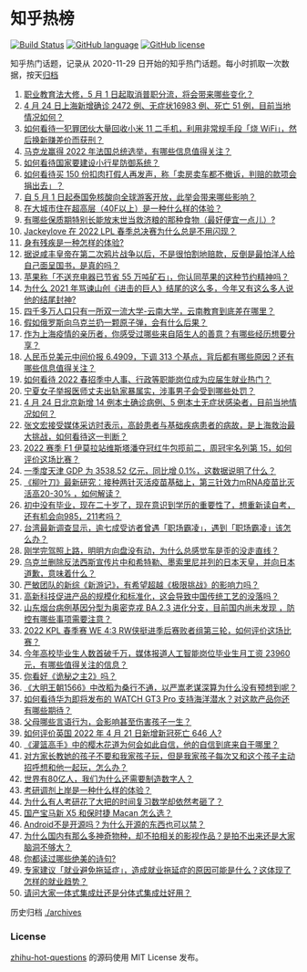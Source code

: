 # 知乎热榜
[![Build Status](https://github.com/ToWeLong/zhihu-hot-questions/workflows/CI/badge.svg)](https://github.com/ToWeLong/zhihu-hot-questions/actions)
[![GitHub language](https://img.shields.io/badge/language-golang-orange.svg)](https://golang.org/)
[![GitHub license](https://img.shields.io/github/license/ToWeLong/zhihu-hot-questions)](https://github.com/ToWeLong/zhihu-hot-questions/blob/main/LICENSE)

知乎热门话题，记录从 2020-11-29 日开始的知乎热门话题。每小时抓取一次数据，按天[归档](./archives)

<!-- BEGIN -->

1. [职业教育法大修，5 月 1 日起取消普职分流，将会带来哪些变化？](https://www.zhihu.com/question/529272831)
1. [4 月 24 日上海新增确诊 2472 例、无症状16983 例、死亡 51 例，目前当地情况如何？](https://www.zhihu.com/question/529868526)
1. [如何看待一犯罪团伙大量回收小米 11 二手机，利用非常规手段「烧 WiFi」，然后换新赚差价而获刑？](https://www.zhihu.com/question/529778635)
1. [马克龙赢得 2022 年法国总统选举，有哪些信息值得关注？](https://www.zhihu.com/question/529866967)
1. [如何看待国家要建设小行星防御系统？](https://www.zhihu.com/question/456436648)
1. [如何看待买 150 份扣肉打假人再发声，称「卖房卖车都不撤诉，判赔的款项会捐出去」？](https://www.zhihu.com/question/529869474)
1. [自 5 月 1 日起泰国免核酸向全球游客开放，此举会带来哪些影响？](https://www.zhihu.com/question/529777522)
1. [在大城市住在超高层（40F以上）是一种什么样的体验？](https://www.zhihu.com/question/397968763)
1. [有哪些保质期特别长能放末世当救济粮的那种食物（最好便宜一点儿）?](https://www.zhihu.com/question/371775987)
1. [Jackeylove 在 2022 LPL 春季总决赛为什么总是不用闪现？](https://www.zhihu.com/question/529655208)
1. [身有残疾是一种怎样的体验?](https://www.zhihu.com/question/412838214)
1. [据说咸丰皇帝在第二次鸦片战争以后，不是很怕割地赔款，反倒是最怕洋人给自己面呈国书，是真的吗？](https://www.zhihu.com/question/513630777)
1. [苹果称「不送充电器已节省 55 万吨矿石」，你认同苹果的这种节约精神吗？](https://www.zhihu.com/question/529769958)
1. [为什么 2021 年骂谏山创《进击的巨人》结尾的这么多，今年又有这么多人说他的结尾封神?](https://www.zhihu.com/question/523320952)
1. [四千多万人口只有一所双一流大学-云南大学，云南教育到底差在哪里？](https://www.zhihu.com/question/529386521)
1. [假如俄罗斯向乌克兰扔一颗原子弹，会有什么后果？](https://www.zhihu.com/question/529560936)
1. [作为上海疫情的亲历者，你感受过哪些来自陌生人的善意？有哪些经历想要分享？](https://www.zhihu.com/question/529198178)
1. [人民币兑美元中间价报 6.4909，下调 313 个基点，背后都有哪些原因？还有哪些信息值得关注？](https://www.zhihu.com/question/529876461)
1. [如何看待 2022 春招季中人事、行政等职能岗位成为应届生就业热门？](https://www.zhihu.com/question/529736843)
1. [宁夏女子举报医师丈夫出轨家暴属实，涉事男子会受到哪些处罚？](https://www.zhihu.com/question/529751540)
1. [4 月 24 日北京新增 14 例本土确诊病例、5 例本土无症状感染者，目前当地情况如何？](https://www.zhihu.com/question/529868745)
1. [张文宏接受媒体采访时表示，高龄患者与基础疾病患者的病故，是上海救治最大挑战，如何看待这一判断？](https://www.zhihu.com/question/529834467)
1. [2022 赛季 F1 伊莫拉站维斯塔潘夺冠红牛包揽前二，周冠宇名列第 15，如何评价这场比赛？](https://www.zhihu.com/question/529805595)
1. [一季度天津 GDP 为 3538.52 亿元，同比增 0.1%，这数据说明了什么？](https://www.zhihu.com/question/529267563)
1. [《柳叶刀》最新研究：接种两针灭活疫苗基础上，第三针效力mRNA疫苗比灭活高20-30% ，如何解读？](https://www.zhihu.com/question/529746656)
1. [初中没有毕业，现在二十岁了，现在意识到学历的重要性了，想重新读自考，还有机会向985，211考吗？](https://www.zhihu.com/question/529664853)
1. [台湾最新调查显示，逾七成受访者曾遇「职场霸凌」，遇到「职场霸凌」该怎么办？](https://www.zhihu.com/question/529416345)
1. [刚学完驾照上路，明明方向盘没有动，为什么总感觉车是歪的没走直线？](https://www.zhihu.com/question/520887692)
1. [乌克兰删除反法西斯宣传片中和希特勒、墨索里尼并列的日本天皇，并向日本道歉，意味着什么？](https://www.zhihu.com/question/529868035)
1. [严敏团队的新综《新游记》，有希望超越《极限挑战》的影响力吗？](https://www.zhihu.com/question/496614184)
1. [高新科技促进产品的规模化和标准化，这会导致中国传统工艺的没落吗？](https://www.zhihu.com/question/529434119)
1. [山东烟台病例基因分型为奥密克戎 BA.2.3 进化分支，目前国内尚未发现 ，防控有哪些事项需要注意？](https://www.zhihu.com/question/529883014)
1. [2022 KPL 春季赛 WE 4:3 RW侠挺进季后赛败者组第三轮，如何评价这场比赛？](https://www.zhihu.com/question/529785730)
1. [今年高校毕业生人数首破千万，媒体报道人工智能岗位毕业生月工资 23960 元，有哪些值得关注的信息？](https://www.zhihu.com/question/529609927)
1. [你看好《诡秘之主2》吗？](https://www.zhihu.com/question/528161576)
1. [《大明王朝1566》中改稻为桑行不通，以严嵩老谋深算为什么没有预想到呢？](https://www.zhihu.com/question/373870260)
1. [如何看待华为即将发布的 WATCH GT3 Pro 支持海洋潜水？对这款产品你还有哪些期待？](https://www.zhihu.com/question/529876018)
1. [父母哪些言语行为，会影响甚至伤害孩子一生？](https://www.zhihu.com/question/476755991)
1. [如何评价英国 2022 年 4 月 21 日新增新冠死亡 646 人?](https://www.zhihu.com/question/529562539)
1. [《灌篮高手》中的樱木花道为何会如此自信，他的自信到底来自于哪里？](https://www.zhihu.com/question/29929620)
1. [对方家长教她的孩子不要和我家孩子玩，但是我家孩子每次又和这个孩子主动招呼想和他一起玩，怎么办？](https://www.zhihu.com/question/527611461)
1. [世界有80亿人，我们为什么还需要制造数字人？](https://www.zhihu.com/question/529785757)
1. [考研调剂上岸是一种什么样的体验？](https://www.zhihu.com/question/529718543)
1. [为什么有人考研花了大把的时间复习数学却依然考砸了？](https://www.zhihu.com/question/390760713)
1. [国产宝马新 X5 和保时捷 Macan 怎么选？](https://www.zhihu.com/question/525745918)
1. [Android不是开源吗？为什么开源的东西也可以禁？](https://www.zhihu.com/question/524494782)
1. [为什么国内有那么多神奇物种，却不拍相关的影视作品？是拍不出来还是大家脑洞不够大？](https://www.zhihu.com/question/529762810)
1. [你都读过哪些绝美的诗句?](https://www.zhihu.com/question/518024589)
1. [专家建议「就业避免拖延症」，造成就业拖延症的原因可能是什么？这体现了怎样的就业趋势？](https://www.zhihu.com/question/529658416)
1. [请问大家一体式集成灶还是分体式集成灶好用？](https://www.zhihu.com/question/324016482)

<!-- END -->

历史归档 [./archives](./archives)


### License
[zhihu-hot-questions](https://github.com/towelong/zhihu-hot-questions) 的源码使用 MIT License 发布。